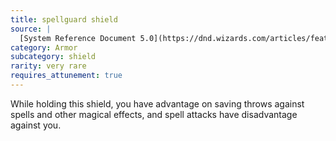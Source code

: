 ```yaml
---
title: spellguard shield
source: |
  [System Reference Document 5.0](https://dnd.wizards.com/articles/features/systems-reference-document-srd)
category: Armor
subcategory: shield
rarity: very rare
requires_attunement: true
---
```


While holding this shield, you have advantage on saving throws against spells and other magical effects, and spell attacks have disadvantage against you.
